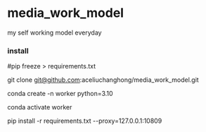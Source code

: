 # media_work_model
my self working model everyday

### install
#pip freeze > requirements.txt

git clone git@github.com:aceliuchanghong/media_work_model.git

conda create -n worker python=3.10

conda activate worker

pip install -r requirements.txt --proxy=127.0.0.1:10809
